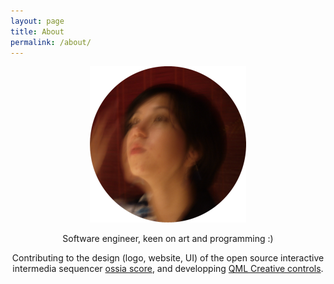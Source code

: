 ```yaml
---
layout: page
title: About
permalink: /about/
---
```


<!-- moved "vertical-align:middle" style from span to img -->


<p align="center">
  <img src="/assets/profile.png" style="width: 250px;"/>
</p>

<p align="center">
  Software engineer, keen on art and programming :)
</p>
<p align="center">
  Contributing to the design (logo, website, UI) of the open source interactive intermedia sequencer <a href="https://ossia.io/">ossia score</a>, and developping <a href="https://github.com/jcelerier/qml-creative-controls">QML Creative controls</a>.
</p>
